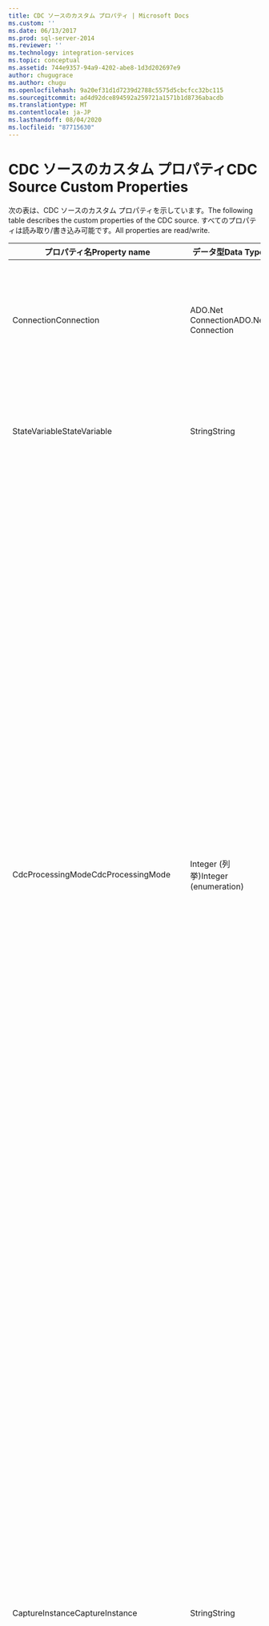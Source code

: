 ```yaml
---
title: CDC ソースのカスタム プロパティ | Microsoft Docs
ms.custom: ''
ms.date: 06/13/2017
ms.prod: sql-server-2014
ms.reviewer: ''
ms.technology: integration-services
ms.topic: conceptual
ms.assetid: 744e9357-94a9-4202-abe8-1d3d202697e9
author: chugugrace
ms.author: chugu
ms.openlocfilehash: 9a20ef31d1d7239d2788c5575d5cbcfcc32bc115
ms.sourcegitcommit: ad4d92dce894592a259721a1571b1d8736abacdb
ms.translationtype: MT
ms.contentlocale: ja-JP
ms.lasthandoff: 08/04/2020
ms.locfileid: "87715630"
---
```

# <a name="cdc-source-custom-properties"></a><span data-ttu-id="3082b-102">CDC ソースのカスタム プロパティ</span><span class="sxs-lookup"><span data-stu-id="3082b-102">CDC Source Custom Properties</span></span>
  <span data-ttu-id="3082b-103">次の表は、CDC ソースのカスタム プロパティを示しています。</span><span class="sxs-lookup"><span data-stu-id="3082b-103">The following table describes the custom properties of the CDC source.</span></span> <span data-ttu-id="3082b-104">すべてのプロパティは読み取り/書き込み可能です。</span><span class="sxs-lookup"><span data-stu-id="3082b-104">All properties are read/write.</span></span>  
  
|<span data-ttu-id="3082b-105">プロパティ名</span><span class="sxs-lookup"><span data-stu-id="3082b-105">Property name</span></span>|<span data-ttu-id="3082b-106">データ型</span><span class="sxs-lookup"><span data-stu-id="3082b-106">Data Type</span></span>|<span data-ttu-id="3082b-107">説明</span><span class="sxs-lookup"><span data-stu-id="3082b-107">Description</span></span>|  
|-------------------|---------------|-----------------|  
|<span data-ttu-id="3082b-108">Connection</span><span class="sxs-lookup"><span data-stu-id="3082b-108">Connection</span></span>|<span data-ttu-id="3082b-109">ADO.Net Connection</span><span class="sxs-lookup"><span data-stu-id="3082b-109">ADO.Net Connection</span></span>|<span data-ttu-id="3082b-110">変更テーブルにアクセスするための [!INCLUDE[ssCurrent](../../includes/sscurrent-md.md)] CDC データベースへの ADO.NET 接続。</span><span class="sxs-lookup"><span data-stu-id="3082b-110">An ADO.NET connection to the [!INCLUDE[ssCurrent](../../includes/sscurrent-md.md)] CDC database for access to the change tables.</span></span>|  
|<span data-ttu-id="3082b-111">StateVariable</span><span class="sxs-lookup"><span data-stu-id="3082b-111">StateVariable</span></span>|<span data-ttu-id="3082b-112">String</span><span class="sxs-lookup"><span data-stu-id="3082b-112">String</span></span>|<span data-ttu-id="3082b-113">現在の CDC 実行の CDC 状態を保持する SSIS 文字列パッケージ変数。</span><span class="sxs-lookup"><span data-stu-id="3082b-113">An SSIS string package variable that maintains the CDC state of the current CDC run.</span></span>|  
|<span data-ttu-id="3082b-114">CdcProcessingMode</span><span class="sxs-lookup"><span data-stu-id="3082b-114">CdcProcessingMode</span></span>|<span data-ttu-id="3082b-115">Integer (列挙)</span><span class="sxs-lookup"><span data-stu-id="3082b-115">Integer (enumeration)</span></span>|<span data-ttu-id="3082b-116">このモードは、処理方法を決定します。</span><span class="sxs-lookup"><span data-stu-id="3082b-116">This mode determines how processing is handled.</span></span> <span data-ttu-id="3082b-117">有効なオプションは、 **[すべて]** 、 **[古い値を含むすべて]** 、 **[差分]** 、 **[更新マスクを含む差分]** 、 **[結合を含む差分]** です。</span><span class="sxs-lookup"><span data-stu-id="3082b-117">The possible options are **All**, **All with old values**, **Net**, **Net with update mask**, and **Net with merge**.</span></span><br /><br /> <span data-ttu-id="3082b-118">"すべて" という文字列が含まれるモードはすべての変更を返し、"差分" という文字列が含まれるモードは変更の差分のみを返します。</span><span class="sxs-lookup"><span data-stu-id="3082b-118">Modes that start with All return all changes and modes that start with Net return net changes only.</span></span><br /><br /> <span data-ttu-id="3082b-119">主キーがないテーブルから取得できるのはすべての値のみです。</span><span class="sxs-lookup"><span data-stu-id="3082b-119">Tables without a primary key can take the ALL values only.</span></span><br /><br /> <span data-ttu-id="3082b-120">**[更新マスクを含む差分]** では、現在の変更行で変更された列を示す、 **__$\<column-name>\__Changed** というパターンの名前が付けられたブール値の列が追加されます。</span><span class="sxs-lookup"><span data-stu-id="3082b-120">**Net with Update Mask** adds boolean columns with the name pattern **__$\<column-name>\__Changed** that indicate changed columns in the current change row.</span></span><br /><br /> <span data-ttu-id="3082b-121">このプロパティの値の詳細については、「[[CDC ソース エディター] ([接続マネージャー] ページ)](../cdc-source-editor-connection-manager-page.md)」を参照してください。</span><span class="sxs-lookup"><span data-stu-id="3082b-121">For additional information about the values for this property, see [CDC Source Editor &#40;Connection Manager Page&#41;](../cdc-source-editor-connection-manager-page.md).</span></span>|  
|<span data-ttu-id="3082b-122">CaptureInstance</span><span class="sxs-lookup"><span data-stu-id="3082b-122">CaptureInstance</span></span>|<span data-ttu-id="3082b-123">String</span><span class="sxs-lookup"><span data-stu-id="3082b-123">String</span></span>|<span data-ttu-id="3082b-124">読み取る CDC テーブルの CDC キャプチャ インスタンスの名前。</span><span class="sxs-lookup"><span data-stu-id="3082b-124">The name of the CDC capture instance with the CDC table to be read.</span></span> <span data-ttu-id="3082b-125">キャプチャされたソース テーブルには、スキーマの変更によりテーブル定義のシームレスな遷移を処理するためのキャプチャされたインスタンスが 1 ～ 2 個含まれることがあります。</span><span class="sxs-lookup"><span data-stu-id="3082b-125">A captured source table can have one or two captured instances to handle seamless transitioning of table definition through schema changes.</span></span> <span data-ttu-id="3082b-126">キャプチャ対象のソース テーブルに複数のキャプチャ インスタンスが定義されている場合は、ここで使用するキャプチャ インスタンスを選択してください。</span><span class="sxs-lookup"><span data-stu-id="3082b-126">If more than one capture instance is defined for the source table being captured, select the capture instance you want to use here.</span></span> <span data-ttu-id="3082b-127">[schema].[table] という形式のテーブルの既定のキャプチャ インスタンス名は \<schema>_\<table> ですが、使用される実際のキャプチャ インスタンス名は異なる可能性があります。</span><span class="sxs-lookup"><span data-stu-id="3082b-127">The default capture instance name for a table [schema].[table] is \<schema>_\<table> but that actual capture instance names in use may be different.</span></span> <span data-ttu-id="3082b-128">読み取り元の実際のテーブルは、**cdc .\<capture-instance>_CT** という形式の CDC テーブルです。</span><span class="sxs-lookup"><span data-stu-id="3082b-128">The actual table that is read from is the CDC table **cdc .\<capture-instance>_CT**.</span></span>|  
|<span data-ttu-id="3082b-129">ReprocessingIndicator</span><span class="sxs-lookup"><span data-stu-id="3082b-129">ReprocessingIndicator</span></span>|<span data-ttu-id="3082b-130">Boolean</span><span class="sxs-lookup"><span data-stu-id="3082b-130">Boolean</span></span>|<span data-ttu-id="3082b-131">_ **_$reprocessing** 列を追加するかどうかを指定する値。</span><span class="sxs-lookup"><span data-stu-id="3082b-131">A value that specifies whether to add the **__$reprocessing** column.</span></span> <span data-ttu-id="3082b-132">SSIS 開発者は、この特別な出力列を使用して、初期処理範囲の操作中に発生する一貫性エラーをさまざまな方法で処理できます。</span><span class="sxs-lookup"><span data-stu-id="3082b-132">This special output column lets the SSIS developer handle consistency errors differently when working on the Initial Processing Range.</span></span><br /><br /> <span data-ttu-id="3082b-133">**true**の場合、  **__$reprocessing** 列が追加されます。</span><span class="sxs-lookup"><span data-stu-id="3082b-133">If **true**, the  **__$reprocessing** column is added.</span></span><br /><br /> <span data-ttu-id="3082b-134">CDC 処理範囲が初期処理範囲 (初期読み込みの期間に対応する LSN の範囲) と重なる場合か、CDC 処理範囲が前の実行でのエラーの後に再処理される場合、この列の値は **true** になります。</span><span class="sxs-lookup"><span data-stu-id="3082b-134">This column value is **true** when the CDC processing range overlaps with the initial processing range (the range of LSNs corresponding to the period of initial load) or when a CDC processing range is reprocessed following an error in a previous run.</span></span> <span data-ttu-id="3082b-135">このインジケーター列を使用すると、SSIS 開発者は変更を再処理するときに、エラーを別々に処理できます (たとえば、非既存行の削除やキーの重複により失敗した挿入などの操作を無視できます)。</span><span class="sxs-lookup"><span data-stu-id="3082b-135">This indicator column lets the SSIS developer handle errors differently when reprocessing changes (for example, actions such as a delete of a non-existing row and an insert that failed on a duplicate key can be ignored).</span></span><br /><br /> <span data-ttu-id="3082b-136">既定値は **false** です。</span><span class="sxs-lookup"><span data-stu-id="3082b-136">The default value is **false**.</span></span>|  
|<span data-ttu-id="3082b-137">CommandTimeOut</span><span class="sxs-lookup"><span data-stu-id="3082b-137">CommandTimeout</span></span>|<span data-ttu-id="3082b-138">整数</span><span class="sxs-lookup"><span data-stu-id="3082b-138">Integer</span></span>|<span data-ttu-id="3082b-139">この値は、 [!INCLUDE[ssCurrent](../../includes/sscurrent-md.md)] データベースと通信する際に使用されるタイムアウト (秒単位) を示します。</span><span class="sxs-lookup"><span data-stu-id="3082b-139">This value indicates the timeout (in seconds) to use when communicating with the [!INCLUDE[ssCurrent](../../includes/sscurrent-md.md)] database.</span></span> <span data-ttu-id="3082b-140">この値は、データベースからの応答時間が非常に遅い場合に使用されるため、既定値 (30 秒) は不十分です。</span><span class="sxs-lookup"><span data-stu-id="3082b-140">This value is used where the response time from the database is very slow and the default value(30 seconds) is not enough.</span></span>|  
  
 <span data-ttu-id="3082b-141">CDC ソースの詳細については、「 [CDC ソース](cdc-source.md)」を参照してください。</span><span class="sxs-lookup"><span data-stu-id="3082b-141">For more information about the CDC source, see [CDC Source](cdc-source.md).</span></span>  
  
  
